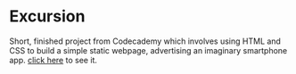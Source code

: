 # Excursion
Short, finished project from Codecademy which involves using HTML and CSS to build a simple static webpage, advertising an imaginary smartphone app.
[click here](https://jjezorske.github.io/excursion/) to see it.
